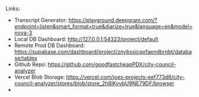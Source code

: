 Links:

- Transcript Generator: https://playground.deepgram.com/?endpoint=listen&smart_format=true&diarize=true&language=en&model=nova-3
- Local DB Dashboard: http://127.0.0.1:54323/project/default
- Remote Prod DB Dashboard: https://supabase.com/dashboard/project/znybssicqofaendbrnbt/database/tables
- Github Repo: https://github.com/goodfastcheapPDX/city-council-analyzer
- Vercel Blob Storage: https://vercel.com/joes-projects-eef773d6/city-council-analyzer/stores/blob/store_2h8lKvybU9NE79DF/browser
- 